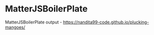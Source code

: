 # MatterJSBoilerPlate
MatterJSBoilerPlate
output -
https://nandita99-code.github.io/plucking-mangoes/
